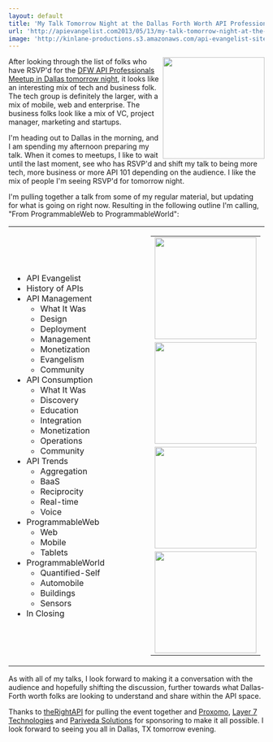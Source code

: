 ```yaml
---
layout: default
title: 'My Talk Tomorrow Night at the Dallas Forth Worth API Professionals Meetup'
url: 'http://apievangelist.com2013/05/13/my-talk-tomorrow-night-at-the-dallas-forth-worth-api-professionals-meetup/'
image: 'http://kinlane-productions.s3.amazonaws.com/api-evangelist-site/blog/dfw-api-meetup-group.jpeg'
---
```



<p>
     <a href="http://www.meetup.com/DFW-API-Professionals/events/115600132/" title="DFW API Professional Meetup Group"><img src="https://s3.amazonaws.com/kinlane-productions/events/dfw-api-meetup-group/dfw-api-meetup-group.jpeg" border="0" width="200" align="right" /></a>
</p>
<p>
     After looking through the list of folks who have RSVP'd for the <a href="http://www.meetup.com/DFW-API-Professionals/events/115600132/">DFW API Professionals Meetup in Dallas tomorrow night</a>, it looks like an interesting mix of tech and business folk. The tech group is definitely the larger, with a mix of mobile, web and enterprise. The business folks look like a mix of VC, project manager, marketing and startups.
</p>
<p>
     I'm heading out to Dallas in the morning, and I am spending my afternoon preparing my talk. When it comes to meetups, I like to wait until the last moment, see who has RSVP'd and shift my talk to being more tech, more business or more API 101 depending on the audience. I like the mix of people I'm seeing RSVP'd for tomorrow night.
</p>
<p>
     I'm pulling together a talk from some of my regular material, but updating for what is going on right now. Resulting in the following outline I'm calling, "From ProgrammableWeb to ProgrammableWorld":
</p>
<table cellspacing="2" cellpadding="5" width="100%">
     <tbody>
          <tr>
               <td>
                    <ul >
                         <li>API Evangelist
                         </li>
                         <li>History of APIs
                         </li>
                         <li>API Management
                              <ul >
                                   <li>What It Was
                                   </li>
                                   <li>Design
                                   </li>
                                   <li>Deployment
                                   </li>
                                   <li>Management
                                   </li>
                                   <li>Monetization
                                   </li>
                                   <li>Evangelism
                                   </li>
                                   <li>Community
                                   </li>
                              </ul>
                         </li>
                         <li>API Consumption
                              <ul >
                                   <li>What It Was
                                   </li>
                                   <li>Discovery
                                   </li>
                                   <li>Education
                                   </li>
                                   <li>Integration
                                   </li>
                                   <li>Monetization
                                   </li>
                                   <li>Operations
                                   </li>
                                   <li>Community
                                   </li>
                              </ul>
                         </li>
                         <li>API Trends
                              <ul >
                                   <li>Aggregation
                                   </li>
                                   <li>BaaS
                                   </li>
                                   <li>Reciprocity
                                   </li>
                                   <li>Real-time
                                   </li>
                                   <li>Voice
                                   </li>
                              </ul>
                         </li>
                         <li>ProgrammableWeb
                              <ul >
                                   <li>Web
                                   </li>
                                   <li>Mobile
                                   </li>
                                   <li>Tablets
                                   </li>
                              </ul>
                         </li>
                         <li>ProgrammableWorld
                              <ul >
                                   <li>Quantified-Self
                                   </li>
                                   <li>Automobile
                                   </li>
                                   <li>Buildings
                                   </li>
                                   <li>Sensors
                                   </li>
                              </ul>
                         </li>
                         <li>In Closing
                         </li>
                    </ul>
               </td>
               <td width="33%" align="center" valign="top">
                    <table cellspacing="10" cellpadding="10" width="100%">
                         <tbody>
                              <tr>
                                   <td align="center">
                                        <a href="http://www.therightapi.com/" target="_blank" title="TheRightAPI"><img src="http://kinlane-productions.s3.amazonaws.com/api-evangelist-site/company/therightapi-logo-2.png" border="0" width="200" /></a>
                                   </td>
                              </tr>
                              <tr>
                                   <td align="center">
                                        <a href="http://www.proxomo.com/" target="_blank" title="Proxomo"><img src="http://kinlane-productions.s3.amazonaws.com/api-evangelist-site/serviceproviders/Proxomo-Logo.png" border="0" width="200" /></a>
                                   </td>
                              </tr>
                              <tr>
                                   <td align="center">
                                        <a href="http://www.layer7tech.com/" target="_blank" title="Layer 7 Technologies"><img src="https://s3.amazonaws.com/kinlane-productions/api-service-providers/layer7-logo.png" border="0" width="200" /></a>
                                   </td>
                              </tr>
                              <tr>
                                   <td align="center">
                                        <a href="http://www.parivedasolutions.com/" target="_blank" title="Pariveda Solutions"><img src="https://s3.amazonaws.com/kinlane-productions/pariveda-solutions-logo.png" border="0" width="200" /></a>
                                   </td>
                              </tr>
                         </tbody>
                    </table>
               </td>
          </tr>
     </tbody>
</table>
<p>
     As with all of my talks, I look forward to making it a conversation with the audience and hopefully shifting the discussion, further towards what Dallas-Forth worth folks are looking to understand and share within the API space.
</p>
<p>
     Thanks to <a href="http://www.therightapi.com/">theRightAPI</a> for pulling the event together and <a href="http://www.proxomo.com/" title="BAaS">Proxomo</a>, <a href="http://www.layer7tech.com/" title="API Management">Layer 7 Technologies</a> and <a href="http://www.parivedasolutions.com/" title="Tech Efficiency and Innovation">Pariveda Solutions</a> for sponsoring to make it all possible. I look forward to seeing you all in Dallas, TX tomorrow evening.
</p>
